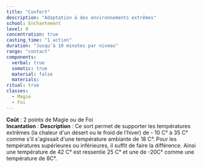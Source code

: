 ```yaml
---
title: "Confort"
description: "Adaptation à des environnements extrêmes"
school: Enchantement
level: 0
concentration: true
casting_time: "1 action"
duration: "Jusqu’à 10 minutes par niveau"
range: "contact"
components:
  verbal: true
  somatic: true
  material: false
  materials:
ritual: true
classes:
  - Magie
  - Foi
---
```

**Coût** : 2 points de Magie ou de Foi  
**Incantation** : 
**Description** : Ce sort permet de supporter les températures extrêmes (la chaleur d'un désert ou le froid de l’hiver) de - 10 C° à 35 C° comme s'il s'agissait d'une température ambiante de 18 C°. Pour les températures supérieures ou inférieures, il suffit de faire la différence. Ainsi une température de 42 C° est ressentie 25 C° et une de -20C° comme une température de 8C°.
